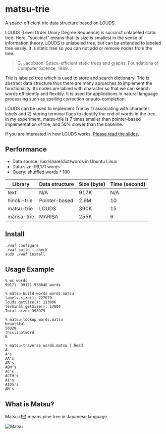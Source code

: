matsu-trie
===========

A space-efficient trie data structure based on LOUDS.

LOUDS (Level Order Unary Degree Sequence) is succinct unlabeled static tree. Here, "succinct" means that its size is smallest in the sense of information theory. LOUDS is unlabeled tree, but can be extended to labeled tree easily. It is static tree so you can not add or remove nodes from the tree.

> G. Jacobson. Space-efficient static trees and graphs. Foundations of Computer Science, 1989.

Trie is labeled tree which is used to store and search dictionary. Trie is abstract data structure thus there are many aproaches to implement the functionality. Its nodes are labled with character so that we can search words efficiently and flexibly. It is used for applications in natural language processing such as spelling correction or auto-completion.

LOUDS can be used to implement Trie by 1) associating with character labels and 2) storing terminal flags to identify the end of words in the tree. In my experiment, matsu-trie is 7 times smaller than pointer-based implementation of trie, and 50% slower than the baseline.

If you are interested in how LOUDS works, [Please read the slides](http://www.slideshare.net/nokuno/louds-succinct-data-structure).

Performance
-----------

* Data source: /usr/share/dict/words in Ubuntu Linux
* Data size: 99,171 words
* Query: shuffled words * 100

| Library       | Data structure | Size (byte) | Time (second) |
| ------------- | -------------- | ----------- | ------------- |
| text          | N/A            | 917K        | N/A           |
| hinoki-trie   | Pointer-based  | 2.9M        | 10            |
| matsu-trie    | LOUDS          | 390K        | 15            |
| marisa-trie   | MARISA         | 255K        | 6             |

Install
-----------

    ./waf configure
    ./waf build --check
    sudo ./waf install

Usage Example
-----------

    % wc words
    99171  99171 938848 words

    % matsu-build words words.matsu 
    labels.size(): 227979
    louds.getSize(): 113996
    terminal.getSize(): 57004
    Total size: 398979

    % matsu-lookup words.matsu
    beautiful
    56028
    thisisnotword
    0

    % matsu-traverse words.matsu | head
    A
    A's
    AA's
    AB's
    ABM's
    AC's
    ACTH's
    AI's
    AIDS's
    AM's

What is Matsu?
-----------

Matsu (松) means pine tree in Japanese language.

![Matsu](http://upload.wikimedia.org/wikipedia/commons/2/24/Matsu01.jpg)
